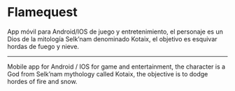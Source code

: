 # Flamequest
App móvil para Android/IOS de juego y entretenimiento, el personaje es un Dios de la mitología Selk’nam denominado Kotaix, el objetivo es esquivar hordas de fuego y nieve.



*******************************************************
Mobile app for Android / IOS for game and entertainment, the character is a God from Selk’nam mythology called Kotaix, the objective is to dodge hordes of fire and snow. 
